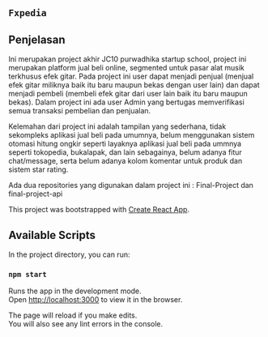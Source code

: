 ## `Fxpedia`

## Penjelasan
Ini merupakan project akhir JC10 purwadhika startup school, project ini merupakan platform jual beli online, segmented untuk pasar alat musik terkhusus
efek gitar. Pada project ini user dapat menjadi penjual (menjual efek gitar miliknya baik itu baru maupun bekas dengan user lain) dan dapat menjadi 
pembeli (membeli efek gitar dari user lain baik itu baru maupun bekas). Dalam project ini ada user Admin yang bertugas memverifikasi semua transaksi
pembelian dan penjualan.

Kelemahan dari project ini adalah tampilan yang sederhana, tidak sekompleks aplikasi jual beli pada umumnya, belum menggunakan sistem otomasi hitung ongkir seperti layaknya aplikasi jual beli pada ummnya seperti tokopedia, bukalapak, dan lain sebagainya, belum adanya fitur chat/message, serta belum adanya kolom komentar untuk produk dan sistem star rating.

Ada dua repositories yang digunakan dalam project ini : Final-Project dan final-project-api

This project was bootstrapped with [Create React App](https://github.com/facebook/create-react-app).

## Available Scripts

In the project directory, you can run:

### `npm start`

Runs the app in the development mode.<br>
Open [http://localhost:3000](http://localhost:3000) to view it in the browser.

The page will reload if you make edits.<br>
You will also see any lint errors in the console.

